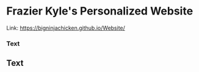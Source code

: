 # Frazier Kyle's Personalized Website

Link: https://bigninjachicken.github.io/Website/

### Text

## Text
